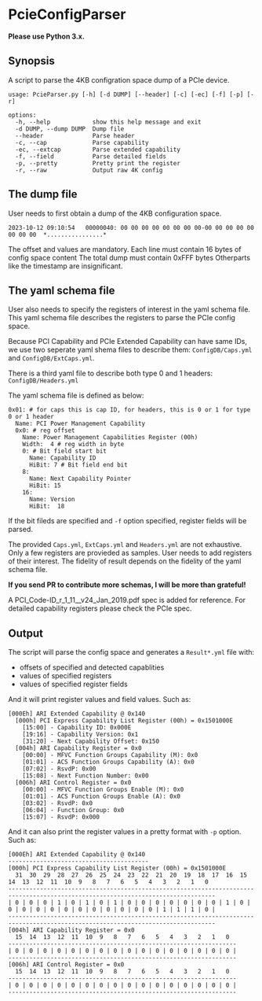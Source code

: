 # PcieConfigParser
**Please use Python 3.x.**


## Synopsis
A script to parse the 4KB configration space dump of a PCIe device.

```
usage: PcieParser.py [-h] [-d DUMP] [--header] [-c] [-ec] [-f] [-p] [-r]

options:
  -h, --help            show this help message and exit
  -d DUMP, --dump DUMP  Dump file
  --header              Parse header
  -c, --cap             Parse capability
  -ec, --extcap         Parse extended capability
  -f, --field           Parse detailed fields
  -p, --pretty          Pretty print the register
  -r, --raw             Output raw 4K config
```

## The dump file
User needs to first obtain a dump of the 4KB configuration space.
```
2023-10-12 09:10:54	  00000040: 00 00 00 00 00 00 00 00-00 00 00 00 00 00 00 00  *................*
```
The offset and values are mandatory.
Each line must contain 16 bytes of config space content
The total dump must contain 0xFFF bytes
Otherparts like the timestamp are insignificant.


## The yaml schema file
User also needs to specify the registers of interest in the yaml schema file.
This yaml schema file describes the registers to parse the PCIe config space.

Because PCI Capability and PCIe Extended Capability can have same IDs, we use two
seperate yaml shema files to describe them: `ConfigDB/Caps.yml` and `ConfigDB/ExtCaps.yml`.

There is a third yaml file to describe both type 0 and 1 headers: `ConfigDB/Headers.yml`

The yaml schema file is defined as below:

```
0x01: # for caps this is cap ID, for headers, this is 0 or 1 for type 0 or 1 header
  Name: PCI Power Management Capability
  0x0: # reg offset
    Name: Power Management Capabilities Register (00h)
    Width:  4 # reg width in byte
    0: # Bit field start bit
      Name: Capability ID
      HiBit: 7 # Bit field end bit
    8:
      Name: Next Capability Pointer
      HiBit: 15
    16:
      Name: Version
      HiBit:  18

```
If the bit fileds are specified and `-f` option specified, register fields will be parsed.

The provided `Caps.yml`, `ExtCaps.yml` and `Headers.yml` are not exhaustive.
Only a few registers are provieded as samples. User needs to add registers of their interest.
The fidelity of result depends on the fidelity of the yaml schema file.

**If you send PR to contribute more schemas, I will be more than grateful!**

A PCI_Code-ID_r_1_11__v24_Jan_2019.pdf spec is added for reference.
For detailed capability registers please check the PCIe spec.


## Output
The script will parse the config space and generates a `Result*.yml` file with:

- offsets of specified and detected capablities
- values of specified registers
- values of specified register fields

And it will print register values and field values.
Such as:

```
[000Eh] ARI Extended Capability @ 0x140
  [000h] PCI Express Capability List Register (00h) = 0x1501000E
    [15:00] - Capability ID: 0x000E
    [19:16] - Capability Version: 0x1
    [31:20] - Next Capability Offset: 0x150
  [004h] ARI Capability Register = 0x0
    [00:00] - MFVC Function Groups Capability (M): 0x0
    [01:01] - ACS Function Groups Capability (A): 0x0
    [07:02] - RsvdP: 0x00
    [15:08] - Next Function Number: 0x00
  [006h] ARI Control Register = 0x0
    [00:00] - MFVC Function Groups Enable (M): 0x0
    [01:01] - ACS Function Groups Enable (A): 0x0
    [03:02] - RsvdP: 0x0
    [06:04] - Function Group: 0x0
    [15:07] - RsvdP: 0x000
```

And it can also print the register values in a pretty format with `-p` option.
Such as:

```
[000Eh] ARI Extended Capability @ 0x140
----------------------------------------
[000h] PCI Express Capability List Register (00h) = 0x1501000E
  31  30  29  28  27  26  25  24  23  22  21  20  19  18  17  16  15  14  13  12  11  10  9   8   7   6   5   4   3   2   1   0
---------------------------------------------------------------------------------------------------------------------------------
| 0 | 0 | 0 | 1 | 0 | 1 | 0 | 1 | 0 | 0 | 0 | 0 | 0 | 0 | 0 | 1 | 0 | 0 | 0 | 0 | 0 | 0 | 0 | 0 | 0 | 0 | 0 | 0 | 1 | 1 | 1 | 0 |
---------------------------------------------------------------------------------------------------------------------------------
[004h] ARI Capability Register = 0x0
  15  14  13  12  11  10  9   8   7   6   5   4   3   2   1   0
-----------------------------------------------------------------
| 0 | 0 | 0 | 0 | 0 | 0 | 0 | 0 | 0 | 0 | 0 | 0 | 0 | 0 | 0 | 0 |
-----------------------------------------------------------------
[006h] ARI Control Register = 0x0
  15  14  13  12  11  10  9   8   7   6   5   4   3   2   1   0
-----------------------------------------------------------------
| 0 | 0 | 0 | 0 | 0 | 0 | 0 | 0 | 0 | 0 | 0 | 0 | 0 | 0 | 0 | 0 |
-----------------------------------------------------------------

```
